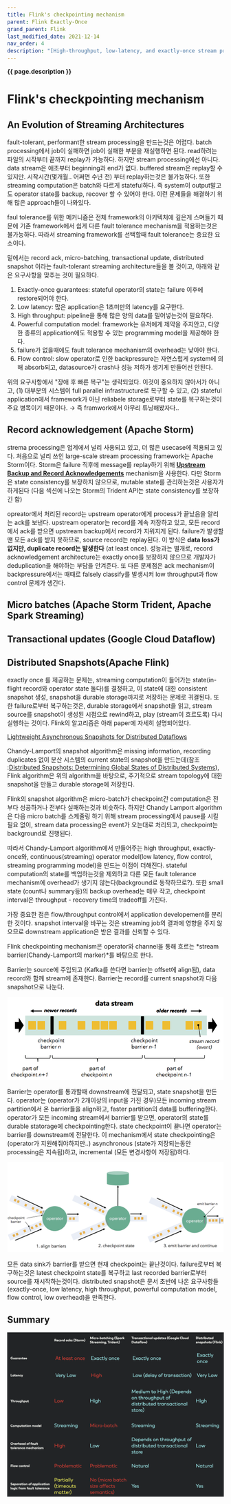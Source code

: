 ```yaml
---
title: Flink's checkpointing mechanism
parent: Flink Exactly-Once
grand_parent: Flink
last_modified_date: 2021-12-14
nav_order: 4
description: "[High-throughput, low-latency, and exactly-once stream processing with Apache Flink](https://www.ververica.com/blog/high-throughput-low-latency-and-exactly-once-stream-processing-with-apache-flink) 를 번역한 글 입니다."
---
```

**{{ page.description }}**

# Flink's checkpointing mechanism

## An Evolution of Streaming Architectures

fault-tolerant, performant한 stream processing을 만드는것은 어렵다. batch processing에서 job이 실패하면 job이 실패한 부분을 재실행하면 된다. read하려는 파일의 시작부터 끝까지 replay가 가능하다. 하지만 stream processing에선 아니다. data stream은 애초부터 beginning과 end가 없다. buffered stream은 replay할 수 있지만. 시작시간(몇개월.. 어쩌면 수년 전) 부터 replay하는것은 불가능하다. 또한 streaming computation은 batch와 다르게 stateful하다. 즉 system이 output말고도 operator state를 backup, recover 할 수 있어야 한다. 이런 문제들을 해결하기 위해 많은 approach들이 나와있다.

faul tolerance를 위한 메커니즘은 전체 framework의 아키텍처에 깊은게 스며들기 때문에 기존 framework에서 쉽게 다른 fault tolerance mechanism을 적용하는것은 불가능하다. 따라서 streaming framework를 선택할때 fault tolerance는 중요한 요소이다.

밑에서는 record ack, micro-batching, transactional update, distributed snapshot 이라는 fault-tolerant streaming architecture들을 볼 것이고, 아래와 같은 요구사항을 맞추는 것이 필요하다.

1. Exactly-once guarantees: stateful operator의 state는 failure 이후에 restore되어야 한다.
2. Low latency: 많은 application은 1초미만의 latency를 요구한다.
3. High throughput: pipeline을 통해 많은 양의 data를 밀어넣는것이 필요하다.
4. Powerful computation model: framework는 유저에게 제약을 주지안고, 다양한 종류의 application에도 적용할 수 있는 programming model을 제공해야 한다.
5. failure가 없을때에도 fault tolerance mechanism의 overhead는 낮아야 한다.
6. Flow control: slow operator로 인한 backpressure는 자연스럽게 system에 의해 absorb되고, datasource가 crash나 성능 저하가 생기게 만들어선 안된다.

위의 요구사항에서 "장애 후 빠른 복구"는 생략되었다. 이것이 중요하지 않아서가 아니고,
(1) 대부분의 시스템이 full parallel infrastructure로 복구할 수 있고,
(2) stateful application에서 framework가 아닌 reliabele storage로부터 state를 복구하는것이 주요 병목이기 때문이다. → 즉 framwork에서 아무리 튜닝해봤자다..

## Record acknowledgement (Apache Storm)

strema processing은 업계에서 널리 사용되고 있고, 더 많은 usecase에 적용되고 있다. 처음으로 널리 쓰인 large-scale stream processing framework는 Apache Storm이다. Storm은 failure 직후에 message를 replay하기 위해 [**Upstream Backup and Record Acknowledgements**](https://storm.apache.org/documentation/Guaranteeing-message-processing.html) mechanism을 사용한다. 다만 Storm은 state consistency를 보장하지 않으므로, mutable state를 관리하는것은 사용자가 하게된다 (다음 섹션에 나오는 Storm의 Trident API는 state consistency를 보장하긴 함)

opreator에서 처리된 record는 upstream operator에게 process가 끝났음을 알리는 ack를 보낸다. upstream operator는 record를 계속 저장하고 있고, 모든 record에서 ack를 받으면 upstream backup에서 record가 지워지게 된다. failure가 발생할땐 모든 ack를 받지 못하므로, source record는 replay된다. 이 방식은 **data loss가 없지만, duplicate record는 발생한다** (at least once). 성능과는 별개로, record acknowledgement architecture는 exactly once를 보장하지 않으므로 개발자가 deduplication을 해야하는 부담을 안겨준다. 또 다른 문제점은 ack mechanism이 backpressure에서는 때때로 falsely classify를 발생시켜 low throughput과 flow control 문제가 생긴다.

## Micro batches (Apache Storm Trident, Apache Spark Streaming)

## Transactional updates (Google Cloud Dataflow)

## Distributed Snapshots(Apache Flink)

exactly once 를 제공하는 문제는, streaming computation이 들어가는 state(in-flight record와 operator state 둘다)를 결정하고, 이 state에 대한 consistent snapshot 생성, snapshot을 durable storage까지로 저장하는 문제로 귀결된다. 또한 failure로부터 복구하는것은, durable storage에서 snapshot을 읽고, stream source를 snapshot이 생성된 시점으로 rewind하고, play (stream이 흐르도록) 다시 실행하는 것이다. Flink의 알고리즘은 아래 paper에 자세히 설명되어있다.

[Lightweight Asynchronous Snapshots for Distributed Dataflows](/docs/flink/flink-exactly-once/lightweight-asynchronous-snapshots-for-distributed-systems.md)

Chandy-Lamport의 snapshot algorithm은 missing information, recording duplicates 없이 분산 시스템의 current state의 snapshot을 만드는데(참조 :[Distributed Snapshots: Determining Global States of Distributed Systems](https://blog.acolyer.org/2015/04/22/distributed-snapshots-determining-global-states-of-distributed-systems/)), Flink algorithm은 위의 algorithm을 바탕으로, 주기적으로 stream topology에 대한 snapshot을 만들고 durable storage에 저장한다.

Flink의 snapshot algorithm은 micro-batch가 checkpoint간 computation은 전부다 성공하거나 전부다 실패하는것과 비슷하다. 하지만 Chandy Lamport algorithm은 다음 micro batch를 스케줄링 하기 위해 stream processing에서 pause를 시킬 필요 없이, stream data processing은 event가 오는대로 처리되고, checkpoint는 background로 진행된다.

따라서 Chandy-Lamport algorithm에서 만들어주는 high throughput, exactly-once와, continuous(streaming) operator model(low latency, flow control, streaming programming model)을 만드는 이점이 더해진다. stateful computation의 state를 백업하는것을 제외하고 다른 모든 fault tolerance mechanism에 overhead가 생기지 않는다(background로 동작하므로?). 또한 small state (count나 summary등)의 backup overhead는 매우 작고, checkpoint interval은 throughput - recovery time의 tradeoff를 가진다.

가장 중요한 점은 flow/throughput control에서 application developement를 분리한 것이다. snapshot interval을 바꾸는 것은 streaming job의 결과에 영향을 주지 않으므로 downstream application은 받은 결과를 신뢰할 수 있다.

Flink checkpointing mechanism은 operator와 channel을 통해 흐르는 *stream barrier(Chandy-Lamport의 marker)*를 바탕으로 한다.

Barrier는 source에 주입되고 (Kafka를 쓴다면 barrier는 offset에 align됨), data record와 함께 stream에 존재한다. Barrier는 record를 current snapshot과 다음 snapshot으로 나눈다.

![barrier](flink-checkpointing-mechanism/Untitled.png)

Barrier는 operator를 통과할때 downstream에 전달되고, state snapshot을 만든다. operator는 (operator가 2개이상의 input을 가진 경우)모든 incoming stream partition에서 온 barrier들을 align하고, faster partition의 data를 buffering한다. operator가 모든 incoming stream에서 barrier를 받으면, operator의 state를 durable statorage에 checkpointing한다. state checkpoint이 끝나면 operator는 barrier를 downstream에 전달한다. 이 mechanism에서 state checkpointing은 (operator가 지원해줘야하지만..) asynchronous (state가 저장되는동안 processing은 지속됨)하고, incremental (모든 변경사항이 저장됨)하다.

![barrier state](flink-checkpointing-mechanism/Untitled1.png)

모든 data sink가 barrier를 받으면 현재 checkpoint는 끝난것이다. failure로부터 복구하는것은 latest checkpoint state를 복구하고 last recorded barrier로부터 source를 재시작하는것이다. distributed snapshot은 문서 초반에 나온 요구사항들 (exactly-once, low latency, high throughput, powerful computation model, flow control, low overhead)을 만족한다.

## Summary

![summary](flink-checkpointing-mechanism/Untitled2.png)

